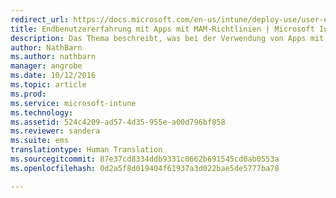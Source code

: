 ```yaml
---
redirect_url: https://docs.microsoft.com/en-us/intune/deploy-use/user-experience-for-mam-enabled-ios-apps-with-microsoft-intune
title: Endbenutzererfahrung mit Apps mit MAM-Richtlinien | Microsoft Intune
description: Das Thema beschreibt, was bei der Verwendung von Apps mit MAM-Richtlinien zu erwarten ist.
author: NathBarn
ms.author: nathbarn
manager: angrobe
ms.date: 10/12/2016
ms.topic: article
ms.prod: 
ms.service: microsoft-intune
ms.technology: 
ms.assetid: 524c4209-ad57-4d35-955e-a00d796bf858
ms.reviewer: sandera
ms.suite: ems
translationtype: Human Translation
ms.sourcegitcommit: 87e37cd8334ddb9331c0662b691545cd0ab0553a
ms.openlocfilehash: 0d2a5f8d019404f61937a3d022bae5de5777ba78

---
```




<!--HONumber=Dec16_HO2-->


